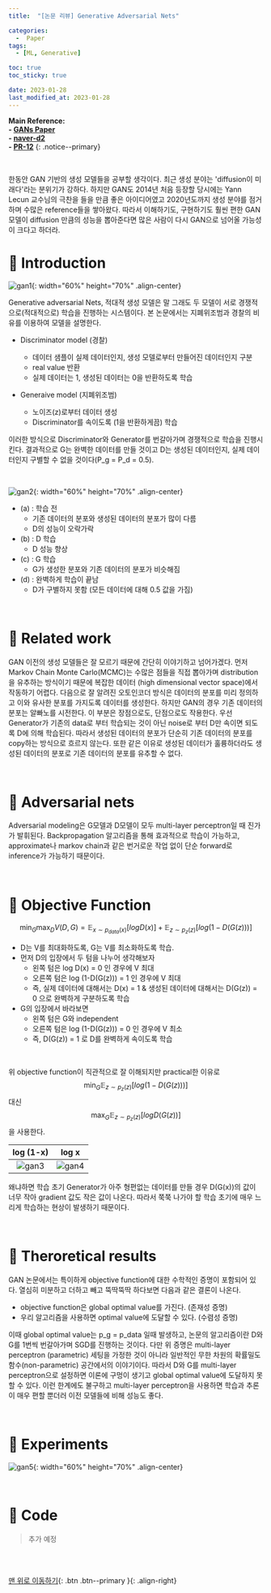 ```yaml
---
title:  "[논문 리뷰] Generative Adversarial Nets" 

categories:
  -  Paper
tags:
  - [ML, Generative]

toc: true
toc_sticky: true

date: 2023-01-28
last_modified_at: 2023-01-28
---
```


**Main Reference: <br>- [GANs Paper](https://github.com/inhopp/inhopp/files/10526664/GAN.pdf) <br>- [naver-d2](https://www.youtube.com/watch?v=odpjk7_tGY0) <br>- [PR-12](https://www.youtube.com/watch?v=kLDuxRtxGD8)**
{: .notice--primary}


<br>

한동안 GAN 기반의 생성 모델들을 공부할 생각이다. 최근 생성 분야는 'diffusion이 미래다'라는 분위기가 강하다. 하지만 GAN도 2014년 처음 등장할 당시에는 Yann Lecun 교수님의 극찬을 들을 만큼 좋은 아이디어였고 2020년도까지 생성 분야를 점거하며 수많은 reference들을 쌓아왔다. 
따라서 이해하기도, 구현하기도 훨씬 편한 GAN 모델이 diffusion 만큼의 성능을 뽑아준다면 많은 사람이 다시 GAN으로 넘어올 가능성이 크다고 하더라.


# 🚀 Introduction

![gan1](https://user-images.githubusercontent.com/96368476/215265355-01c48a70-84b7-4bb6-9a77-600d1a8b8f51.png){: width="60%" height="70%" .align-center}

Generative adversarial Nets, 적대적 생성 모델은 말 그래도 두 모델이 서로 경쟁적으로(적대적으로) 학습을 진행하는 시스템이다. 본 논문에서는 지폐위조범과 경찰의 비유를 이용하여 모델을 설명한다.

- Discriminator model (경찰)
  - 데이터 샘플이 실제 데이터인지, 생성 모델로부터 만들어진 데이터인지 구분
  - real value 반환
  - 실제 데이터는 1, 생성된 데이터는 0을 반환하도록 학습

- Generaive model (지폐위조범)
  - 노이즈(z)로부터 데이터 생성
  - Discriminator를 속이도록 (1을 반환하게끔) 학습

이러한 방식으로 Discriminator와 Generator를 번갈아가며 경쟁적으로 학습을 진행시킨다. 결과적으로 G는 완벽한 데이터를 만들 것이고 D는 생성된 데이터인지, 실제 데이터인지 구별할 수 없을 것이다(P_g = P_d = 0.5).


<br>

![gan2](https://user-images.githubusercontent.com/96368476/215265357-37c669ee-f359-424e-bb3c-d0fd068723ca.png){: width="60%" height="70%" .align-center}

- (a) : 학습 전
  - 기존 데이터의 분포와 생성된 데이터의 분포가 많이 다름
  - D의 성능이 오락가락
- (b) : D 학습
  - D 성능 향상
- (c) : G 학습 
  - G가 생성한 분포와 기존 데이터의 분포가 비슷해짐
- (d) : 완벽하게 학습이 끝남
  - D가 구별하지 못함 (모든 데이터에 대해 0.5 값을 가짐)


<br>

# 🚀 Related work

GAN 이전의 생성 모델들은 잘 모르기 때문에 간단히 이야기하고 넘어가겠다. 먼저 Markov Chain Monte Carlo(MCMC)는 수많은 점들을 직접 뽑아가며 distribution을 유추하는 방식이기 때문에 복잡한 데이터 (high dimensional vector space)에서 작동하기 어렵다. 다음으로 잘 알려진 오토인코더 방식은 데이터의 분포를 미리 정의하고 이와 유사한 분포를 가지도록 데이터를 생성한다. 하지만 GAN의 경우 기존 데이터의 분포는 알빠노를 시전한다. 이 부분은 장점으로도, 단점으로도 작용한다. 우선 Generator가 기존의 data로 부터 학습되는 것이 아닌 noise로 부터 D만 속이면 되도록 D에 의해 학습된다. 따라서 생성된 데이터의 분포가 단순히 기존 데이터의 분포를 copy하는 방식으로 흐르지 않는다. 또한 같은 이유로 생성된 데이터가 훌륭하더라도 생성된 데이터의 분포로 기존 데이터의 분포를 유추할 수 없다.


<br>


# 🚀 Adversarial nets

Adversarial modeling은 G모델과 D모델이 모두 multi-layer perceptron일 때 진가가 발휘된다. Backpropagation 알고리즘을 통해 효과적으로 학습이 가능하고, approximate나 markov chain과 같은 번거로운 작업 없이 단순 forward로 inference가 가능하기 때문이다.



<br>


# 🚀 Objective Function

$$ \min_{G} \max_{D} V(D, G) = \mathbb{E}_{x \sim p_{data}(x)}[log D(x)] + \mathbb{E}_{z \sim p_{z}(z)}[log (1-D(G(z)))] $$

- D는 V를 최대화하도록, G는 V를 최소화하도록 학습.
- 먼저 D의 입장에서 두 텀을 나누어 생각해보자
  - 왼쪽 텀은 log D(x) = 0 인 경우에 V 최대
  - 오른쪽 텀은 log (1-D(G(z))) = 1 인 경우에 V 최대
  - 즉, 실제 데이터에 대해서는 D(x) = 1 & 생성된 데이터에 대해서는 D(G(z)) = 0 으로 완벽하게 구분하도록 학습
- G의 입장에서 바라보면
  - 왼쪽 텀은 G와 independent
  - 오른쪽 텀은 log (1-D(G(z))) = 0 인 경우에 V 최소
  - 즉, D(G(z)) = 1 로 D를 완벽하게 속이도록 학습

<br>

위 objective function이 직관적으로 잘 이해되지만 practical한 이유로 
$$ \min_{G}\mathbb{E}_{z \sim p_{z}(z)}[log (1-D(G(z)))] $$
대신
$$ \max_{G}\mathbb{E}_{z \sim p_{z}(z)}[log D(G(z))] $$
을 사용한다.

| log (1-x) | log x |
|:-:|:-:|
| ![gan3](https://user-images.githubusercontent.com/96368476/215265358-4c726653-9331-411c-80c3-1ceed7446f51.png) | ![gan4](https://user-images.githubusercontent.com/96368476/215265360-1a6f539a-2396-4dc0-8a8c-fba1a5b6392c.png) |

왜냐하면 학습 초기 Generator가 아주 형편없는 데이터를 만들 경우 D(G(x))의 값이 너무 작아 gradient 값도 작은 값이 나온다. 따라서 쭉쭉 나가야 할 학습 초기에 매우 느리게 학습하는 현상이 발생하기 때문이다.


<br>

# 🚀 Theroretical results

GAN 논문에서는 특이하게 objective function에 대한 수학적인 증명이 포함되어 있다. 열심히 미분하고 더하고 빼고 뚝딱뚝딱 하다보면 다음과 같은 결론이 나온다.

- objective function은 global optimal value를 가진다. (존재성 증명)
- 우리 알고리즘을 사용하면 optimal value에 도달할 수 있다. (수렴성 증명)

이때 global optimal value는 p_g = p_data 일때 발생하고, 논문의 알고리즘이란 D와 G를 1번씩 번갈아가며 SGD를 진행하는 것이다. 다만 위 증명은 multi-layer perceptron (parametric) 세팅을 가정한 것이 아니라 일반적인 무한 차원의 확률밀도함수(non-parametric) 공간에서의 이야기이다. 따라서 D와 G를 multi-layer perceptron으로 설정하면 이론에 구멍이 생기고 global optimal value에 도달하지 못할 수 있다. 이런 한계에도 불구하고 multi-layer perceptron을 사용하면 학습과 추론이 매우 편할 뿐더러 이전 모델들에 비해 성능도 좋다. 


<br>


# 🚀 Experiments

![gan5](https://user-images.githubusercontent.com/96368476/215265362-0f086eaa-e01e-488c-9729-ee381cba8f37.png){: width="60%" height="70%" .align-center}


<br>

# 🚀 Code

> 추가 예정






<br>
<br>



[맨 위로 이동하기](#){: .btn .btn--primary }{: .align-right}